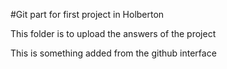 #Git part for first project in Holberton

This folder is to upload the answers of the project

This is something added from the github interface
